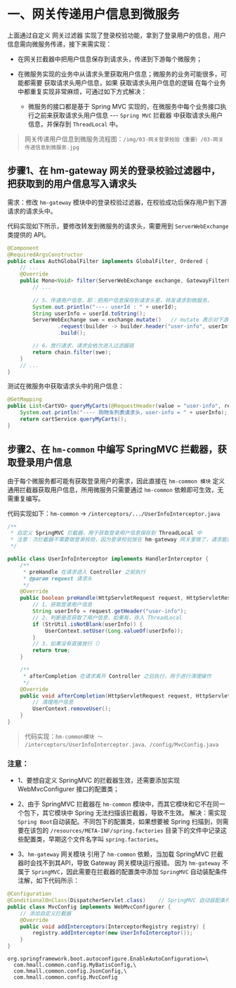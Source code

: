 # 一、网关传递用户信息到微服务
上面通过自定义 网关过滤器 实现了登录校验功能，拿到了登录用户的信息，用户信息需向微服务传递，接下来需实现：

- 在网关拦截器中把用户信息保存到请求头，传递到下游每个微服务；

- 在微服务实现的业务中从请求头里获取用户信息；微服务的业务可能很多，可能都需要 获取请求头用户信息，如果 获取请求头用户信息的逻辑 在每个业务中都重复实现非常麻烦，可通过如下方式解决：
  - 微服务的接口都是基于 Spring MVC 实现的，在微服务中每个业务接口执行之前来获取请求头用户信息 --- `Spring MVC` 拦截器 中获取请求头用户信息，并保存到 `ThreadLocal` 中。

> 网关传递用户信息到微服务流程图：`/img/03-网关登录校验（重要）/03-网关传递信息到微服务.jpg`

## 步骤1、在 hm-gateway 网关的登录校验过滤器中，把获取到的用户信息写入请求头
需求：修改 `hm-gateway` 模块中的登录校验过滤器，在校验成功后保存用户到下游请求的请求头中。

代码实现如下所示，要修改转发到微服务的请求头，需要用到 `ServerWebExchange` 类提供的 API。

```java
@Component
@RequiredArgsConstructor
public class AuthGlobalFilter implements GlobalFilter, Ordered {
    // ...
    @Override
    public Mono<Void> filter(ServerWebExchange exchange, GatewayFilterChain chain) {
        // ...
        
        // 5、传递用户信息，即：把用户信息保存到请求头里，转发请求到微服务，
        System.out.println("---- userId : " + userId);
        String userInfo = userId.toString();
        ServerWebExchange swe = exchange.mutate()   // mutate 表示对下游请求做更改
                .request(builder -> builder.header("user-info", userInfo))
                .build();

        // 6、放行请求，请求会依次进入过滤器链
        return chain.filter(swe);
    }
    // ...
}
```

测试在微服务中获取请求头中的用户信息：
```java
@GetMapping
public List<CartVO> queryMyCarts(@RequestHeader(value = "user-info", required = false) String userInfo){
    System.out.println("---- 购物车列表请求头，user-info = " + userInfo);
    return cartService.queryMyCarts();
}
```

## 步骤2、在 `hm-common` 中编写 SpringMVC 拦截器，获取登录用户信息
由于每个微服务都可能有获取登录用户的需求，因此直接在 `hm-common 模块` 定义通用拦截器获取用户信息，所用微服务只需要通过 `hm-common` 依赖即可生效，无需重复编写。

代码实现如下：`hm-common` -> `/interceptors/.../UserInfoInterceptor.java`
```java
/**
 * 自定义 SpringMVC 拦截器，用于获取登录用户信息保存到 ThreadLocal 中
 * 注意：次拦截器不需要做登录校验，因为登录校验放在 hm-gateway 网关里做了，请求能到此拦截器，说明校验通过了。
 */

public class UserInfoInterceptor implements HandlerInterceptor {
    /**
     * preHandle 在请求进入 Controller 之前执行
     * @param request 请求头
     */
    @Override
    public boolean preHandle(HttpServletRequest request, HttpServletResponse response, Object handler) throws Exception {
        // 1、获取登录用户信息
        String userInfo = request.getHeader("user-info");
        // 2、判断是否获取了用户信息，如果有，存入 ThreadLocal
        if (StrUtil.isNotBlank(userInfo)) {
            UserContext.setUser(Long.valueOf(userInfo));
        }
        // 3、如果没有直接放行（）
        return true;
    }

    /**
     * afterCompletion 在请求离开 Controller 之后执行，用于进行清理操作
     */
    @Override
    public void afterCompletion(HttpServletRequest request, HttpServletResponse response, Object handler, Exception ex) throws Exception {
        // 清理用户信息
        UserContext.removeUser();
    }
}
```

> 代码实现：`hm-common模块 ～ /interceptors/UserInfoInterceptor.java、/config/MvcConfig.java`

### 注意：
* 1、要想自定义 SpringMVC 的拦截器生效，还需要添加实现 WebMvcConfigurer 接口的配置类；

* 2、由于 SpringMVC 拦截器在 `hm-common` 模块中，而其它模块和它不在同一个包下，其它模块中 Spring 无法扫描该拦截器，导致不生效。
  解决：需实现 `Spring Boot`自动装配。不同包下的配置类，如果想要被 Spring 扫描到，则需要在该包的 `/resources/META-INF/spring.factories` 目录下的文件中记录这些配置类，早期这个文件名字叫 `spring.factories`。

* 3、`hm-gateway` 网关模块 引用了 `hm-common` 依赖，当加载 SpringMVC 拦截器时会找不到其API，导致 Gateway 网关模块运行报错。
  因为 `hm-gateway` 不属于 `SpringMVC`，因此需要在拦截器的配置类中添加 `SpringMVC` 自动装配条件注解，如下代码所示：

```java
@Configuration
@ConditionalOnClass(DispatcherServlet.class)    // SpringMVC 自动装配条件注解，不满足条件不会加入 Bean  
public class MvcConfig implements WebMvcConfigurer {
    // 添加自定义拦截器
    @Override
    public void addInterceptors(InterceptorRegistry registry) {
        registry.addInterceptor(new UserInfoInterceptor());
    }
}
```

```spring.factories
org.springframework.boot.autoconfigure.EnableAutoConfiguration=\
  com.hmall.common.config.MyBatisConfig,\
  com.hmall.common.config.JsonConfig,\
  com.hmall.common.config.MvcConfig
```